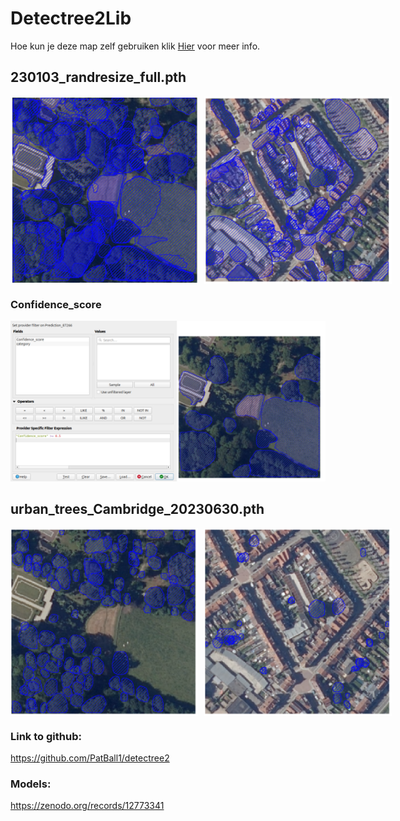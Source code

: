 # Detectree2Lib
Hoe kun je deze map zelf gebruiken klik [Hier](docs/README.md) voor meer info.

## 230103_randresize_full.pth
<div style="display: flex; gap: 10px;">
    <img src="./img/First.png" alt="first model" width="300px">
    <img src="./img/First2.png" alt="first model" width="300px">
</div>


### Confidence_score
![Confidence_score](./img/ConfScore.png)

## urban_trees_Cambridge_20230630.pth
<div style="display: flex; gap: 10px;">
    <img src="./img/Model2.0.png" alt="second model" width="300px">
    <img src="./img/model2.1.png" alt="second model" width="300px">
</div>

### Link to github: 
https://github.com/PatBall1/detectree2 

### Models:
https://zenodo.org/records/12773341

